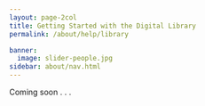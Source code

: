 ```yaml
---
layout: page-2col
title: Getting Started with the Digital Library
permalink: /about/help/library

banner:
  image: slider-people.jpg
sidebar: about/nav.html
---
```

Coming soon . . .
